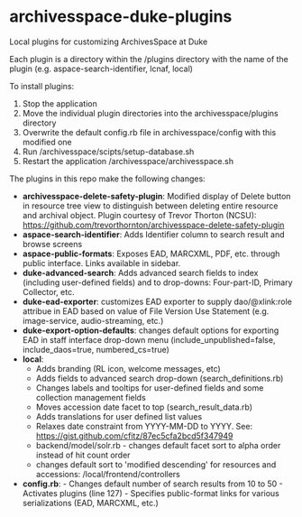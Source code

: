 # archivesspace-duke-plugins
Local plugins for customizing ArchivesSpace at Duke

Each plugin is a directory within the /plugins directory with the name of the plugin (e.g. aspace-search-identifier, lcnaf, local)

To install plugins:

   1. Stop the application
   2. Move the individual plugin directories into the archivesspace/plugins directory
   3. Overwrite the default config.rb file in archivesspace/config with this modified one
   4. Run /archivesspace/scipts/setup-database.sh
   5. Restart the application /archivesspace/archivesspace.sh

The plugins in this repo make the following changes:

- **archivesspace-delete-safety-plugin**: Modified display of Delete button in resource tree view to distinguish between deleting entire resource and archival object.  Plugin courtesy of Trevor Thorton (NCSU): https://github.com/trevorthornton/archivesspace-delete-safety-plugin
- **aspace-search-identifier**: Adds Identifier column to search result and browse screens
- **aspace-public-formats**: Exposes EAD, MARCXML, PDF, etc. through public interface.  Links available in sidebar.
- **duke-advanced-search**: Adds advanced search fields to index (including user-defined fields) and to drop-downs: Four-part-ID, Primary Collector, etc.
- **duke-ead-exporter**: customizes EAD exporter to supply dao/@xlink:role attribue in EAD based on value of File Version Use Statement (e.g. image-service, audio-streaming, etc.)
- **duke-export-option-defaults**: changes default options for exporting EAD in staff interface drop-down menu (include_unpublished=false, include_daos=true, numbered_cs=true)
- **local**:
     - Adds branding (RL icon, welcome messages, etc)
     - Adds fields to advanced search drop-down (search_definitions.rb)
     - Changes labels and tooltips for user-defined fields and some collection management fields
     - Moves accession date facet to top (search_result_data.rb)
     - Adds translations for user defined list values
     - Relaxes date constraint from YYYY-MM-DD to YYYY. See: https://gist.github.com/cfitz/87ec5cfa2bcd5f347949
     - backend/model/solr.rb - changes default facet sort to alpha order instead of hit count order
     - changes default sort to 'modified descending' for resources and accessions: /local/frontend/controllers
- **config.rb**:
      - Changes default number of search results from 10 to 50
      - Activates plugins (line 127)
      - Specifies public-format links for various serializations (EAD, MARCXML, etc.)
